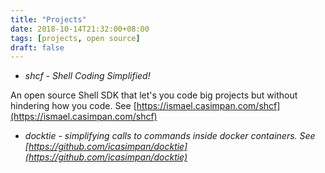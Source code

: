```yaml
---
title: "Projects"
date: 2018-10-14T21:32:00+08:00
tags: [projects, open source]
draft: false
---
```


* *shcf - Shell Coding Simplified!*

An open source Shell SDK that let's you code big projects but without hindering how you code. See [https://ismael.casimpan.com/shcf](https://ismael.casimpan.com/shcf)

* *docktie - simplifying calls to commands inside docker containers. See [https://github.com/icasimpan/docktie](https://github.com/icasimpan/docktie)*
